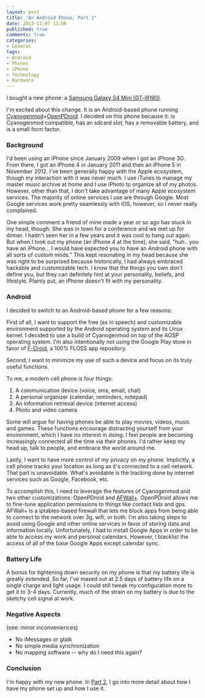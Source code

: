```yaml
---
layout: post
title: "An Android Phone, Part 1"
date: 2013-11-07 11:06
published: true
comments: true
categories:
- General
tags:
- Android
- Phones
- iPhone
- Technology
- Hardware
---
```

I bought a new phone: a [Samsung Galaxy S4 Mini (GT-i9190)](https://en.wikipedia.org/wiki/Samsung_Galaxy_S4_Mini).

I'm excited about this change.  It is an Android-based phone running [Cyanogenmod](http://www.cyanogenmod.org/)+[OpenPDroid](http://forum.xda-developers.com/showthread.php?t=2098156).  I decided on this phone because it: is Cyanogenmod compatible, has an sdcard slot, has a removable battery, and is a small form factor.

<!-- more -->

### Background

I'd been using an iPhone since January 2009 when I got an iPhone 3G.  From there, I got an iPhone 4 in January 2011 and then an iPhone 5 in November 2012.  I've been generally happy with the Apple ecosystem, though my interaction with it was never much.  I use iTunes to manage my master music archive at home and I use iPhoto to organize all of my photos.  However, other than that, I don't take advantage of many Apple ecosystem services.  The majority of online services I use are through Google.  Most Google services work pretty seamlessly with iOS, however, so I never really complained.

One simple comment a friend of mine made a year or so ago has stuck in my head, though.  She was in town for a conference and we met up for dinner.  I hadn't seen her in a few years and it was cool to hang out again.  But when I took out my phone (an iPhone 4 at the time), she said, "huh.. you have an iPhone... I would have expected you to have an Android phone with all sorts of custom mods."  This kept resonating in my head because she was right to be surprised because historically, I had always embraced hackable and customizable tech.  I know that the things you own don't define you, but they can definitely hint at your personality, beliefs, and lifestyle.  Plainly put, an iPhone doesn't fit with my personality.

### Android

I decided to switch to an Android-based phone for a few reasons:

First of all, I want to support the free (as in speech) and customizable environment supported by the Android operating system and its Linux kernel.  I decided to use a build of Cyanogenmod on top of the AOSP operating system.  I'm also intentionally not using the Google Play store in favor of [F-Droid](https://f-droid.org/), a 100% FLOSS app repository.

Second, I want to minimize my use of such a device and focus on its truly useful functions.

To me, a modern cell phone is four things:

1. A communication device (voice, sms, email, chat)
2. A personal organizer (calendar, reminders, notepad)
3. An information retrieval device (internet access)
4. Photo and video camera

Some will argue for having phones be able to play movies, videos, music and games.  These functions encourage distracting yourself from your environment, which I have no interest in doing.  I feel people are becoming increasingly connected all the time via their phones.  I'd rather keep my head up, talk to people, and embrace the world around me.

Lastly, I want to have more control of my privacy on my phone.  Implicitly, a cell phone tracks your location as long as it's connected to a cell network.  That part is unavoidable.  What's avoidable is the tracking done by internet services such as Google, Facebook, etc.

To accomplish this, I need to leverage the features of Cyanogenmod and two other customizations: OpenPDroid and [AFWall+](https://f-droid.org/repository/browse/?fdid=dev.ukanth.ufirewall).  OpenPDroid allows me to fine-tune application permissions to things like contact lists and gps.  AFWall+ is a iptables-based firewall that lets me block apps from being able to connect to the network over 3g, wifi, or both.  I'm also taking steps to avoid using Google and other online services in favor of storing data and information locally.  Unfortunately, I had to install Google Apps in order to be able to access my work and personal calendars.  However, I blacklist the access of all of the base Google Apps except calendar sync.

### Battery Life

A bonus for tightening down security on my phone is that my battery life is greatly extended.  So far, I've maxed out at 2.5 days of battery life on a single charge and light usage.  I could still tweak my configuration more to get it to 3-4 days.  Currently, much of the strain on my battery is due to the sketchy cell signal at work.

### Negative Aspects

(see: minor inconveniences)

* No iMessages or gtalk
* No simple media synchronization
* No mapping software -- why do I need this again?

### Conclusion

I'm happy with my new phone.  In [Part 2](/log/2014/02/02/an-android-phone-2/), I go into more detail about how I have my phone set up and how I use it.
